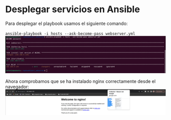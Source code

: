 # Desplegar servicios en Ansible
Para desplegar el playbook usamos el siguiente comando:

`ansible-playbook -i hosts --ask-become-pass webserver.yml`
![imagen](./imagenes/desplieguePlaybook.png)

Ahora comprobamos que se ha instalado nginx correctamente desde el navegador:
![imagen](./imagenes/comprobacionNginxNavegador.png)

